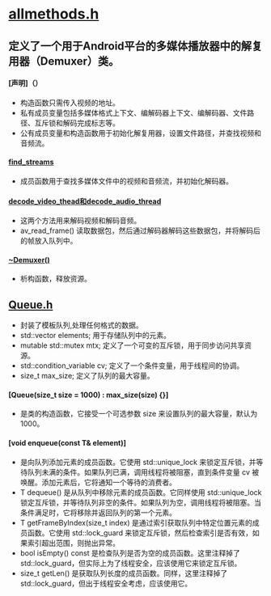 # [allmethods.h]()
## 定义了一个用于Android平台的多媒体播放器中的解复用器（Demuxer）类。
#### [声明]（）
- 构造函数只需传入视频的地址。
- 私有成员变量包括多媒体格式上下文、编解码器上下文、编解码器、文件路径、互斥锁和解码完成标志等。
- 公有成员变量和构造函数用于初始化解复用器，设置文件路径，并查找视频和音频流。
#### [find_streams]()
- 成员函数用于查找多媒体文件中的视频和音频流，并初始化解码器。
#### [decode_video_thead和decode_audio_thread]()
- 这两个方法用来解码视频和解码音频。
- av_read_frame() 读取数据包，然后通过解码器解码这些数据包，并将解码后的帧放入队列中。
#### [~Demuxer()]()
- 析构函数，释放资源。
## [Queue.h]()
- 封装了模板队列,处理任何格式的数据。
- std::vector<T> elements; 用于存储队列中的元素。
- mutable std::mutex mtx; 定义了一个可变的互斥锁，用于同步访问共享资源。
- std::condition_variable cv; 定义了一个条件变量，用于线程间的协调。
- size_t max_size; 定义了队列的最大容量。
#### [Queue(size_t size = 1000) : max_size(size) {}]
- 是类的构造函数，它接受一个可选参数 size 来设置队列的最大容量，默认为1000。
#### [void enqueue(const T& element)] 
- 是向队列添加元素的成员函数。它使用 std::unique_lock 来锁定互斥锁，并等待队列未满的条件。如果队列已满，调用线程将被阻塞，直到条件变量 cv 被唤醒。添加元素后，它将通知一个等待的消费者。
- T dequeue() 是从队列中移除元素的成员函数。它同样使用 std::unique_lock 锁定互斥锁，并等待队列非空的条件。如果队列为空，调用线程将被阻塞。当条件满足时，它将移除并返回队列的第一个元素。
- T getFrameByIndex(size_t index) 是通过索引获取队列中特定位置元素的成员函数。它使用 std::lock_guard 来锁定互斥锁，然后检查索引是否有效，如果索引超出范围，则抛出异常。
- bool isEmpty() const 是检查队列是否为空的成员函数。这里注释掉了 std::lock_guard，但实际上为了线程安全，应该使用它来锁定互斥锁。
- size_t getLen() 是获取队列长度的成员函数。同样，这里注释掉了 std::lock_guard，但出于线程安全考虑，应该使用它。
